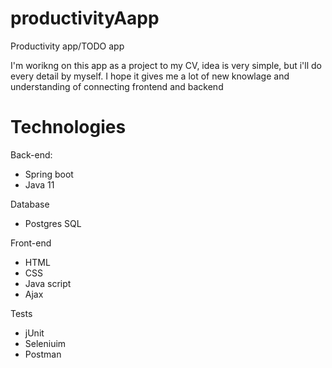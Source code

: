 # productivityAapp
Productivity app/TODO app

I'm worikng on this app as a project to my CV, idea is very simple, but i'll do every detail by myself.
I hope it gives me a lot of new knowlage and understanding of connecting frontend and backend

# Technologies
Back-end:
- Spring boot
- Java 11

Database 
- Postgres SQL

Front-end
- HTML
- CSS
- Java script
- Ajax

Tests
- jUnit
- Seleniuim
- Postman
